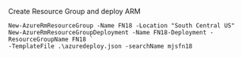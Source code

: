 Create Resource Group and deploy ARM

```
New-AzureRmResourceGroup -Name FN18 -Location "South Central US"
New-AzureRmResourceGroupDeployment -Name FN18-Deployment -ResourceGroupName FN18 `
-TemplateFile .\azuredeploy.json -searchName mjsfn18
```